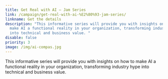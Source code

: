 ```yaml
---
title: Get Real with AI – Jam Series
link: /campaign/get-real-with-ai-%E2%80%93-jam-series/
linkname: Get the details
description: "This informative series will provide you with insights on how to
  make AI a functional reality in your organization, transforming industry hype
  into technical and business value. "
disable: false
priority: 3
image: /img/ai-compas.jpg
---
```

This informative series will provide you with insights on how to make AI a functional reality in your organization, transforming industry hype into technical and business value. 
